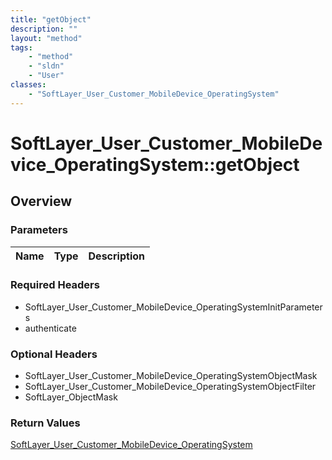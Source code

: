 ```yaml
---
title: "getObject"
description: ""
layout: "method"
tags:
    - "method"
    - "sldn"
    - "User"
classes:
    - "SoftLayer_User_Customer_MobileDevice_OperatingSystem"
---
```

# SoftLayer_User_Customer_MobileDevice_OperatingSystem::getObject
## Overview 


### Parameters 
|Name | Type | Description |
| --- | --- | --- |


### Required Headers
* SoftLayer_User_Customer_MobileDevice_OperatingSystemInitParameters
* authenticate

### Optional Headers
* SoftLayer_User_Customer_MobileDevice_OperatingSystemObjectMask
* SoftLayer_User_Customer_MobileDevice_OperatingSystemObjectFilter
* SoftLayer_ObjectMask

### Return Values
<a href='/reference/datatypes/SoftLayer_User_Customer_MobileDevice_OperatingSystem'>SoftLayer_User_Customer_MobileDevice_OperatingSystem </a>

